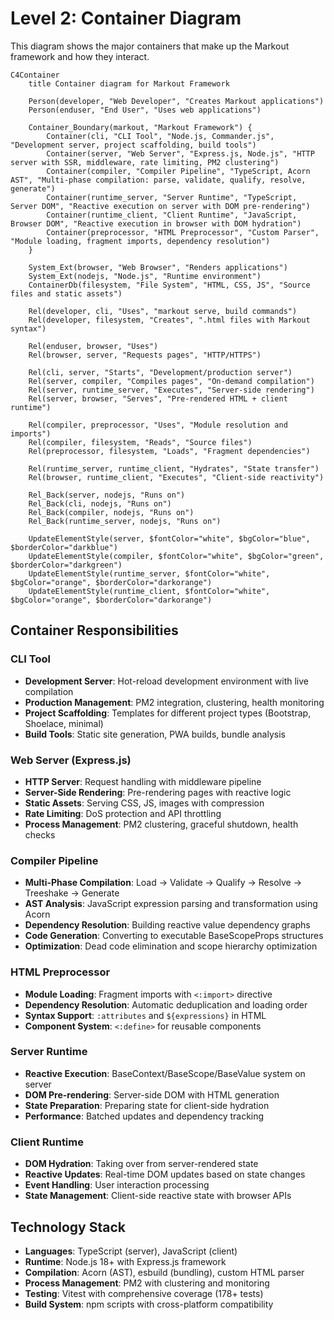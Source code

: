 # Level 2: Container Diagram

This diagram shows the major containers that make up the Markout framework and how they interact.

```mermaid
C4Container
    title Container diagram for Markout Framework

    Person(developer, "Web Developer", "Creates Markout applications")
    Person(enduser, "End User", "Uses web applications")

    Container_Boundary(markout, "Markout Framework") {
        Container(cli, "CLI Tool", "Node.js, Commander.js", "Development server, project scaffolding, build tools")
        Container(server, "Web Server", "Express.js, Node.js", "HTTP server with SSR, middleware, rate limiting, PM2 clustering")
        Container(compiler, "Compiler Pipeline", "TypeScript, Acorn AST", "Multi-phase compilation: parse, validate, qualify, resolve, generate")
        Container(runtime_server, "Server Runtime", "TypeScript, Server DOM", "Reactive execution on server with DOM pre-rendering")
        Container(runtime_client, "Client Runtime", "JavaScript, Browser DOM", "Reactive execution in browser with DOM hydration")
        Container(preprocessor, "HTML Preprocessor", "Custom Parser", "Module loading, fragment imports, dependency resolution")
    }

    System_Ext(browser, "Web Browser", "Renders applications")
    System_Ext(nodejs, "Node.js", "Runtime environment")
    ContainerDb(filesystem, "File System", "HTML, CSS, JS", "Source files and static assets")

    Rel(developer, cli, "Uses", "markout serve, build commands")
    Rel(developer, filesystem, "Creates", ".html files with Markout syntax")
    
    Rel(enduser, browser, "Uses")
    Rel(browser, server, "Requests pages", "HTTP/HTTPS")
    
    Rel(cli, server, "Starts", "Development/production server")
    Rel(server, compiler, "Compiles pages", "On-demand compilation")
    Rel(server, runtime_server, "Executes", "Server-side rendering")
    Rel(server, browser, "Serves", "Pre-rendered HTML + client runtime")
    
    Rel(compiler, preprocessor, "Uses", "Module resolution and imports")
    Rel(compiler, filesystem, "Reads", "Source files")
    Rel(preprocessor, filesystem, "Loads", "Fragment dependencies")
    
    Rel(runtime_server, runtime_client, "Hydrates", "State transfer")
    Rel(browser, runtime_client, "Executes", "Client-side reactivity")
    
    Rel_Back(server, nodejs, "Runs on")
    Rel_Back(cli, nodejs, "Runs on")
    Rel_Back(compiler, nodejs, "Runs on")
    Rel_Back(runtime_server, nodejs, "Runs on")

    UpdateElementStyle(server, $fontColor="white", $bgColor="blue", $borderColor="darkblue")
    UpdateElementStyle(compiler, $fontColor="white", $bgColor="green", $borderColor="darkgreen")
    UpdateElementStyle(runtime_server, $fontColor="white", $bgColor="orange", $borderColor="darkorange")
    UpdateElementStyle(runtime_client, $fontColor="white", $bgColor="orange", $borderColor="darkorange")
```

## Container Responsibilities

### CLI Tool
- **Development Server**: Hot-reload development environment with live compilation
- **Production Management**: PM2 integration, clustering, health monitoring  
- **Project Scaffolding**: Templates for different project types (Bootstrap, Shoelace, minimal)
- **Build Tools**: Static site generation, PWA builds, bundle analysis

### Web Server (Express.js)
- **HTTP Server**: Request handling with middleware pipeline
- **Server-Side Rendering**: Pre-rendering pages with reactive logic
- **Static Assets**: Serving CSS, JS, images with compression
- **Rate Limiting**: DoS protection and API throttling
- **Process Management**: PM2 clustering, graceful shutdown, health checks

### Compiler Pipeline
- **Multi-Phase Compilation**: Load → Validate → Qualify → Resolve → Treeshake → Generate
- **AST Analysis**: JavaScript expression parsing and transformation using Acorn
- **Dependency Resolution**: Building reactive value dependency graphs
- **Code Generation**: Converting to executable BaseScopeProps structures
- **Optimization**: Dead code elimination and scope hierarchy optimization

### HTML Preprocessor  
- **Module Loading**: Fragment imports with `<:import>` directive
- **Dependency Resolution**: Automatic deduplication and loading order
- **Syntax Support**: `:attributes` and `${expressions}` in HTML
- **Component System**: `<:define>` for reusable components

### Server Runtime
- **Reactive Execution**: BaseContext/BaseScope/BaseValue system on server
- **DOM Pre-rendering**: Server-side DOM with HTML generation
- **State Preparation**: Preparing state for client-side hydration
- **Performance**: Batched updates and dependency tracking

### Client Runtime
- **DOM Hydration**: Taking over from server-rendered state
- **Reactive Updates**: Real-time DOM updates based on state changes
- **Event Handling**: User interaction processing
- **State Management**: Client-side reactive state with browser APIs

## Technology Stack

- **Languages**: TypeScript (server), JavaScript (client)
- **Runtime**: Node.js 18+ with Express.js framework
- **Compilation**: Acorn (AST), esbuild (bundling), custom HTML parser
- **Process Management**: PM2 with clustering and monitoring
- **Testing**: Vitest with comprehensive coverage (178+ tests)
- **Build System**: npm scripts with cross-platform compatibility